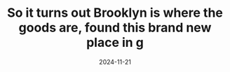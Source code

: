 ---
layout: post
title: "So it turns out Brooklyn is where the goods are, found this brand new place in g"
date: 2024-11-21
city: "Brooklyn"
country: "United States"
continent: "North America"
latitude: 
longitude: 
cafe_name: ""
rating: 
notes: "So it turns out Brooklyn is where the goods are, found this brand new place in green point @coffeechecknyc, amazingly friendly staff gave me a list of recos for both coffee and food. We-'ll have them to thank for the improvement of the NYC leg"
image_url: "/media/posts/202411/467400670_18479345668001623_8320052824767035887_n_18011053328477767.jpg"
images:
  - "/media/posts/202411/467400670_18479345668001623_8320052824767035887_n_18011053328477767.jpg"
  - "/media/posts/202411/467702053_18479345680001623_6619278618076926646_n_17937935123930178.jpg"
  - "/media/posts/202411/467473046_18479345692001623_4512929216101437432_n_18055112083926896.jpg"
  - "/media/posts/202411/467732252_18479345701001623_2139828043865377359_n_18034901222081181.jpg"
instagram_url: ""
---